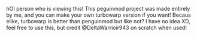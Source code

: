 hOI person who is viewing this! This peguinmod project was made entirely by me, and you can make your own turbowarp version if you want! Becaus elike, turbowarp is better than penguinmod but like not? I have no idea XD, feel free to use this, but credit @DeltaWarrioir943 on scratch when used!
